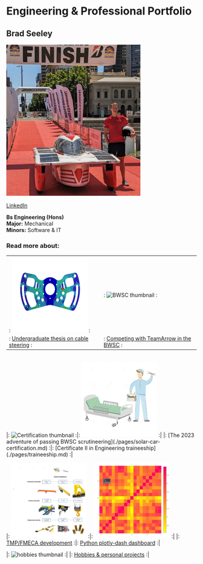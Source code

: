 # Engineering & Professional Portfolio

## Brad Seeley

<img src="./imgs/self-pic.png" height="400">

[LinkedIn](https://www.linkedin.com/in/brad-seeley/)

**Bs Engineering (Hons)**<br>
**Major:** Mechanical<br>
**Minors:** Software & IT<br>

### Read more about:

|   |   |
|---|---|
|: <img src="./imgs/thesis-thumbnail.png" alt="Thesis thumbnail" height="200" width="200"> :|: <img src="./imgs/BWSC-thumbnail.png" alt="BWSC thumbnail" height="200" width="200"> :|
|: [Undergraduate thesis on cable steering](./pages/thesis.md)	  :|: [Competing with TeamArrow in the BWSC](./pages/BWSC.md) 	 :|
<br>
|: <img src="./imgs/certification.png" alt="Certification thumbnail" height="200" width="200"> :|: <img src="./imgs/traineeship-thumbnail.png" alt="traineeship thumbnail" height="200" width="200"> :|
|: [The 2023 adventure of passing BWSC scrutineering](./pages/solar-car-certification.md) :|: [Certificate II in Engineering traineeship](./pages/traineeship.md) :|

|: <img src="./imgs/FMECA-thumbnail.png" alt="FMECA thumbnail" height="200" width="200"> :|: <img src="./imgs/plotly-thumbnail.png" alt="plotly thumbnail" height="200" width="200"> :|
|: [TMP/FMECA development](./pages/TMP-FMECA.md) :|: [Python plotly-dash dashboard](./pages/plotly.md) :|

|: <img src="./imgs/hobbies-thumbnail.png" alt="hobbies thumbnail" height="200" width="200"> :|
|: [Hobbies & personal projects](./pages/hobbies.md) :|



